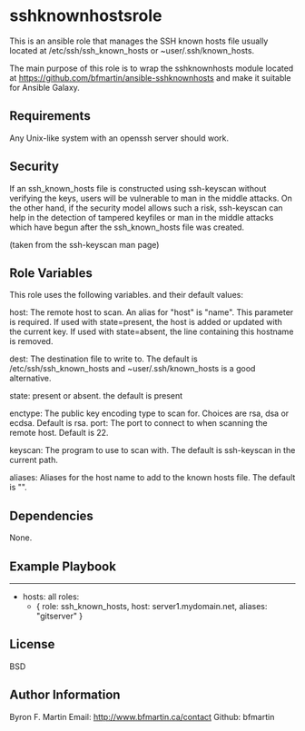 sshknownhostsrole
=================

This is an ansible role that manages the SSH known hosts file usually located at /etc/ssh/ssh_known_hosts or ~user/.ssh/known_hosts.

The main purpose of this role is to wrap the sshknownhosts module located at https://github.com/bfmartin/ansible-sshknownhosts and make it suitable for Ansible Galaxy.

Requirements
------------

Any Unix-like system with an openssh server should work.

Security
--------

If an ssh_known_hosts file is constructed using ssh-keyscan without
verifying the keys, users will be vulnerable to man in the middle
attacks.  On the other hand, if the security model allows such a risk,
ssh-keyscan can help in the detection of tampered keyfiles or man in
the middle attacks which have begun after the ssh_known_hosts file was
created.

(taken from the ssh-keyscan man page)


Role Variables
--------------

This role uses the following variables. and their default values:

host: The remote host to scan. An alias for "host" is "name". This parameter is required. If used with state=present, the host is added or updated with the current key. If used with state=absent, the line containing this hostname is removed.

dest: The destination file to write to.  The default is /etc/ssh/ssh_known_hosts and ~user/.ssh/known_hosts is a good alternative.

state: present or absent. the default is present

enctype: The public key encoding type to scan for. Choices are rsa, dsa or ecdsa. Default is rsa.
port: The port to connect to when scanning the remote host. Default is 22.

keyscan: The program to use to scan with. The default is ssh-keyscan in the current path.

aliases: Aliases for the host name to add to the known hosts file. The default is "".


Dependencies
------------

None.

Example Playbook
-------------------------

---
- hosts: all
  roles:
    - { role: ssh_known_hosts, host: server1.mydomain.net, aliases: "gitserver" }





License
-------

BSD

Author Information
------------------

Byron F. Martin
Email: http://www.bfmartin.ca/contact
Github: bfmartin
